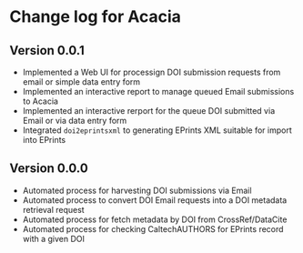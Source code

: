 Change log for Acacia
=====================

Version 0.0.1
-------------

- Implemented a Web UI for processign DOI submission requests from email or simple data entry form
- Implemented an interactive report to manage queued Email submissions to Acacia
- Implemented an interactive rerport for the queue DOI submitted via Email or via data entry form
- Integrated `doi2eprintsxml` to generating EPrints XML suitable for import into EPrints

Version 0.0.0
-------------

- Automated process for harvesting DOI submissions via Email
- Automated process to convert DOI Email requests into a DOI metadata retrieval request
- Automated process for fetch metadata by DOI from CrossRef/DataCite
- Automated process for checking CaltechAUTHORS for EPrints record with a given DOI



